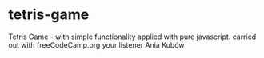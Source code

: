 # tetris-game
 Tetris Game - with simple functionality applied with pure javascript. carried out with freeCodeCamp.org your listener Ania Kubów
